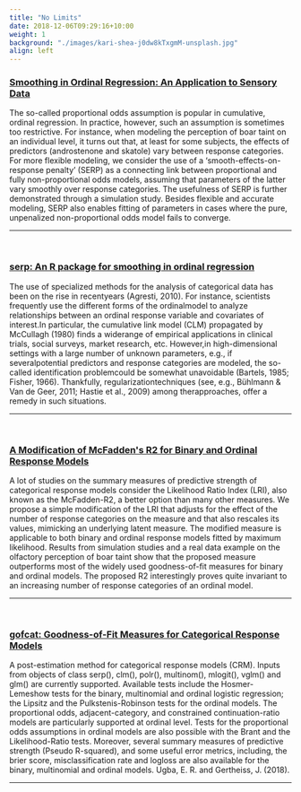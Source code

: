 ```yaml
---
title: "No Limits"
date: 2018-12-06T09:29:16+10:00
weight: 1
background: "./images/kari-shea-j0dw8kTxgmM-unsplash.jpg"
align: left
---
```


### [Smoothing in Ordinal Regression: An Application to Sensory Data](https://doi.org/10.3390/stats4030037)

The so-called proportional odds assumption is popular in cumulative, ordinal regression. In practice, however, such an assumption is sometimes too restrictive. For instance, when modeling the perception of boar taint on an individual level, it turns out that, at least for some subjects, the effects of predictors (androstenone and skatole) vary between response categories. For more flexible modeling, we consider the use of a ‘smooth-effects-on-response penalty’ (SERP) as a connecting link between proportional and fully non-proportional odds models, assuming that parameters of the latter vary smoothly over response categories. The usefulness of SERP is further demonstrated through a simulation study. Besides flexible and accurate modeling, SERP also enables fitting of parameters in cases where the pure, unpenalized non-proportional odds model fails to converge.

---

&nbsp;

### [serp: An R package for smoothing in ordinal regression](https://joss.theoj.org/papers/10.21105/joss.03705)

The use of specialized methods for the analysis of categorical data has been on the rise in recentyears (Agresti, 2010). For instance, scientists frequently use the different forms of the ordinalmodel to analyze relationships between an ordinal response variable and covariates of interest.In particular, the cumulative link model (CLM) propagated by McCullagh (1980) finds a widerange of empirical applications in clinical trials, social surveys, market research, etc. However,in high-dimensional settings with a large number of unknown parameters, e.g., if severalpotential predictors and response categories are modeled, the so-called identification problemcould be somewhat unavoidable (Bartels, 1985; Fisher, 1966). Thankfully, regularizationtechniques (see, e.g., Bühlmann & Van de Geer, 2011; Hastie et al., 2009) among therapproaches, offer a remedy in such situations.

---

&nbsp;

### [A Modification of McFadden's R2 for Binary and Ordinal Response Models](https://arxiv.org/abs/2204.01301)

A lot of studies on the summary measures of predictive strength of categorical response models consider the Likelihood Ratio Index (LRI), also known as the McFadden-R2, a better option than many other measures. We propose a simple modification of the LRI that adjusts for the effect of the number of response categories on the measure and that also rescales its values, mimicking an underlying latent measure. The modified measure is applicable to both binary and ordinal response models fitted by maximum likelihood. Results from simulation studies and a real data example on the olfactory perception of boar taint show that the proposed measure outperforms most of the widely used goodness-of-fit measures for binary and ordinal models. The proposed R2 interestingly proves quite invariant to an increasing number of response categories of an ordinal model.

---

&nbsp;

### [gofcat: Goodness-of-Fit Measures for Categorical Response Models](https://cran.r-project.org/package=gofcat)

A post-estimation method for categorical response models (CRM). Inputs from objects of class serp(), clm(), polr(), multinom(), mlogit(), vglm() and glm() are currently supported. Available tests include the Hosmer-Lemeshow tests for the binary, multinomial and ordinal logistic regression; the Lipsitz and the Pulkstenis-Robinson tests for the ordinal models. The proportional odds, adjacent-category, and constrained continuation-ratio models are particularly supported at ordinal level. Tests for the proportional odds assumptions in ordinal models are also possible with the Brant and the Likelihood-Ratio tests. Moreover, several summary measures of predictive strength (Pseudo R-squared), and some useful error metrics, including, the brier score, misclassification rate and logloss are also available for the binary, multinomial and ordinal models. Ugba, E. R. and Gertheiss, J. (2018).

---
